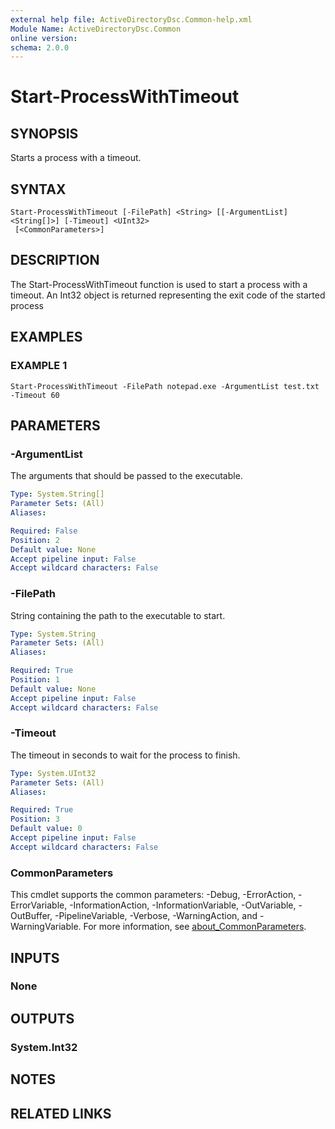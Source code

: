 ```yaml
---
external help file: ActiveDirectoryDsc.Common-help.xml
Module Name: ActiveDirectoryDsc.Common
online version:
schema: 2.0.0
---
```


# Start-ProcessWithTimeout

## SYNOPSIS
Starts a process with a timeout.

## SYNTAX

```
Start-ProcessWithTimeout [-FilePath] <String> [[-ArgumentList] <String[]>] [-Timeout] <UInt32>
 [<CommonParameters>]
```

## DESCRIPTION
The Start-ProcessWithTimeout function is used to start a process with a timeout.
An Int32 object is returned
representing the exit code of the started process

## EXAMPLES

### EXAMPLE 1
```
Start-ProcessWithTimeout -FilePath notepad.exe -ArgumentList test.txt -Timeout 60
```

## PARAMETERS

### -ArgumentList
The arguments that should be passed to the executable.

```yaml
Type: System.String[]
Parameter Sets: (All)
Aliases:

Required: False
Position: 2
Default value: None
Accept pipeline input: False
Accept wildcard characters: False
```

### -FilePath
String containing the path to the executable to start.

```yaml
Type: System.String
Parameter Sets: (All)
Aliases:

Required: True
Position: 1
Default value: None
Accept pipeline input: False
Accept wildcard characters: False
```

### -Timeout
The timeout in seconds to wait for the process to finish.

```yaml
Type: System.UInt32
Parameter Sets: (All)
Aliases:

Required: True
Position: 3
Default value: 0
Accept pipeline input: False
Accept wildcard characters: False
```

### CommonParameters
This cmdlet supports the common parameters: -Debug, -ErrorAction, -ErrorVariable, -InformationAction, -InformationVariable, -OutVariable, -OutBuffer, -PipelineVariable, -Verbose, -WarningAction, and -WarningVariable. For more information, see [about_CommonParameters](http://go.microsoft.com/fwlink/?LinkID=113216).

## INPUTS

### None
## OUTPUTS

### System.Int32
## NOTES

## RELATED LINKS
